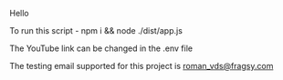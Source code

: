 Hello

To run this script - npm i && node ./dist/app.js

The YouTube link can be changed in the .env file

The testing email supported for this project is roman_vds@fragsy.com